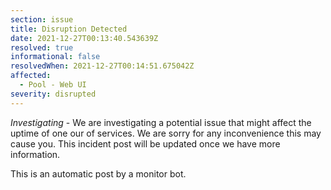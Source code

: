 ```yaml
---
section: issue
title: Disruption Detected
date: 2021-12-27T00:13:40.543639Z
resolved: true
informational: false
resolvedWhen: 2021-12-27T00:14:51.675042Z
affected:
  - Pool - Web UI
severity: disrupted
---
```

*Investigating* - We are investigating a potential issue that might affect the uptime of one our of services. We are sorry for any inconvenience this may cause you. This incident post will be updated once we have more information.

This is an automatic post by a monitor bot.
        